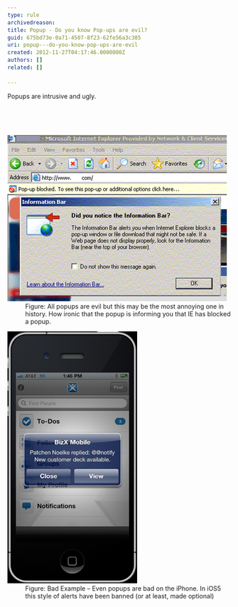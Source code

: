 ```yaml
---
type: rule
archivedreason: 
title: Popup - Do you know Pop-ups are evil?
guid: 675bd73e-0a71-4507-8f23-62fe56a3c385
uri: popup---do-you-know-pop-ups-are-evil
created: 2012-11-27T04:17:46.0000000Z
authors: []
related: []

---
```



<p>Popups are intrusive and ugly.</p>
<br><excerpt class='endintro'></excerpt><br>
​<dl class="image"><dt><img alt="Pop-ups are evil" src="../../assets/popup-evil.jpg" /></dt> <dd>Figure: All popups are evil but this may be the most annoying one in history. How ironic that the popup is informing you that IE has blocked a popup.</dd></dl> <dl class="badImage"><dt><img alt="Pop-up on iPhone" src="../../assets/iphone-popup.jpg" /></dt> <dd>Figure: Bad Example – Even popups are bad on the iPhone. In iOS5 this style of alerts have been banned (or at least, made optional)</dd></dl>


